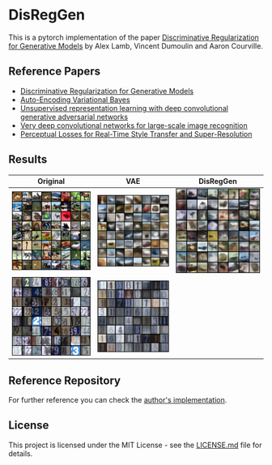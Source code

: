 # DisRegGen

This is a pytorch implementation of the paper [Discriminative Regularization for Generative Models](https://arxiv.org/pdf/1602.03220.pdf) by Alex Lamb, Vincent Dumoulin and Aaron Courville.


## Reference Papers
- [Discriminative Regularization for Generative Models](https://arxiv.org/pdf/1602.03220.pdf)
- [Auto-Encoding Variational Bayes](https://arxiv.org/pdf/1312.6114.pdf)
- [Unsupervised  representation  learning  with  deep  convolutional  generative  adversarial  networks](https://arxiv.org/pdf/1511.06434.pdf)
- [Very deep convolutional  networks  for  large-scale  image  recognition](https://arxiv.org/pdf/1409.1556.pdf)
- [Perceptual Losses for Real-Time Style Transfer and Super-Resolution](https://cs.stanford.edu/people/jcjohns/papers/eccv16/JohnsonECCV16.pdf)


## Results

Original                  |  VAE                   | DisRegGen             |
:-------------------------:|:-------------------------: |:-------------------------:
![](results/sample_original_cifar.png)  |  ![](results/sample_vae_cifar_99.png) | ![](results/sample_vae_disreg_cifar_300.png)
![](results/sample_original_svhn.png)  |  ![](results/sample_vae_svhn_99.png) | ![]()


## Reference Repository
For further reference you can check the [author's implementation](https://github.com/vdumoulin/discgen).

## License

This project is licensed under the MIT License - see the [LICENSE.md](https://github.com/Alfo5123/DisRecGen/blob/master/LICENSE) file for details.
